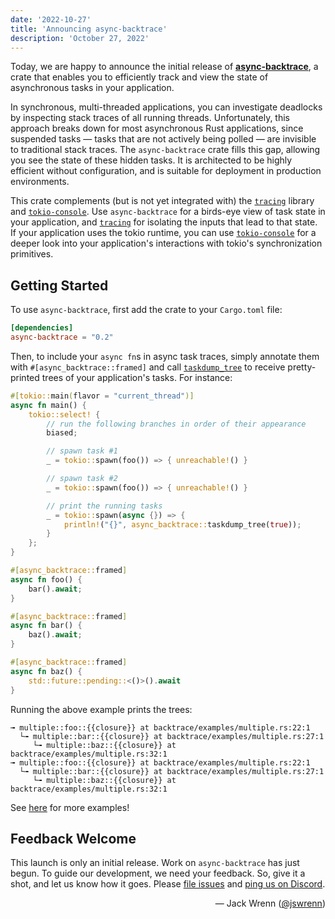 ```yaml
---
date: '2022-10-27'
title: 'Announcing async-backtrace'
description: 'October 27, 2022'
---
```


Today, we are happy to announce the initial release of
[**async-backtrace**][crates.io], a crate that enables you to efficiently track
and view the state of asynchronous tasks in your application.

[crates.io]: https://crates.io/crates/async-backtrace

In synchronous, multi-threaded applications, you can investigate deadlocks by
inspecting stack traces of all running threads. Unfortunately, this approach
breaks down for most asynchronous Rust applications, since suspended tasks —
tasks that are not actively being polled — are invisible to traditional stack
traces. The `async-backtrace` crate fills this gap, allowing you see the state
of these hidden tasks. It is architected to be highly efficient without
configuration, and is suitable for deployment in production environments.

This crate complements (but is not yet integrated with) the [`tracing`] library
and [`tokio-console`]. Use `async-backtrace` for a birds-eye view of task state
in your application, and [`tracing`] for isolating the inputs that lead to that
state. If your application uses the tokio runtime, you can use [`tokio-console`]
for a deeper look into your application's interactions with tokio's
synchronization primitives.

[`tracing`]: https://github.com/tokio-rs/tracing
[`tokio-console`]: https://github.com/tokio-rs/console

## Getting Started

To use `async-backtrace`, first add the crate to your `Cargo.toml` file:

```toml
[dependencies]
async-backtrace = "0.2"
```

Then, to include your `async fn`s in async task traces, simply annotate them
with `#[async_backtrace::framed]` and call [`taskdump_tree`] to receive
pretty-printed trees of your application's tasks. For instance:

[`taskdump_tree`]: https://docs.rs/async-backtrace/0.2.0/async_backtrace/fn.taskdump_tree.html

```rust
#[tokio::main(flavor = "current_thread")]
async fn main() {
    tokio::select! {
        // run the following branches in order of their appearance
        biased;

        // spawn task #1
        _ = tokio::spawn(foo()) => { unreachable!() }

        // spawn task #2
        _ = tokio::spawn(foo()) => { unreachable!() }

        // print the running tasks
        _ = tokio::spawn(async {}) => {
            println!("{}", async_backtrace::taskdump_tree(true));
        }
    };
}

#[async_backtrace::framed]
async fn foo() {
    bar().await;
}

#[async_backtrace::framed]
async fn bar() {
    baz().await;
}

#[async_backtrace::framed]
async fn baz() {
    std::future::pending::<()>().await
}
```

Running the above example prints the trees:

```text
╼ multiple::foo::{{closure}} at backtrace/examples/multiple.rs:22:1
  └╼ multiple::bar::{{closure}} at backtrace/examples/multiple.rs:27:1
     └╼ multiple::baz::{{closure}} at backtrace/examples/multiple.rs:32:1
╼ multiple::foo::{{closure}} at backtrace/examples/multiple.rs:22:1
  └╼ multiple::bar::{{closure}} at backtrace/examples/multiple.rs:27:1
     └╼ multiple::baz::{{closure}} at backtrace/examples/multiple.rs:32:1
```

See [here][examples] for more examples!

[examples]: https://github.com/tokio-rs/async-backtrace/blob/main/backtrace/examples

## Feedback Welcome

This launch is only an initial release. Work on `async-backtrace` has just
begun. To guide our development, we need your feedback. So, give it a shot, and
let us know how it goes. Please [file issues][issue-tracker] and
[ping us on Discord][discord].

[issue-tracker]: https://github.com/tokio-rs/tokio-metrics/issues
[discord]: https://discord.gg/tokio

<div style="text-align:right">
   &mdash; Jack Wrenn (<a href="https://github.com/jswrenn">@jswrenn</a>)
</div>
